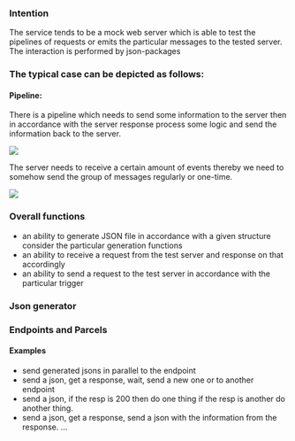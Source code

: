 ### Intention
The service tends to be a mock web server which is able to test the pipelines of requests 
or emits the particular messages to the tested server. The interaction is performed by json-packages

### The typical case can be depicted as follows:
#### Pipeline:
There is a pipeline which needs to send some information to the server 
then in accordance with the server response process some logic and send the information back to the server. 

![](http://www.plantuml.com/plantuml/proxy?src=https://raw.githubusercontent.com/besok/test-server-flow/master/doc/example1.plantuml)




The server needs to receive a certain amount of events thereby we need to somehow send the group of messages regularly or one-time.

![](http://www.plantuml.com/plantuml/proxy?src=https://raw.githubusercontent.com/besok/test-server-flow/master/doc/example2.plantuml)

### Overall functions
 - an ability to generate JSON file in accordance with a given structure consider the particular generation functions
 - an ability to receive a request from the test server and response on that accordingly
 - an ability to send a request to the test server in accordance with the particular trigger

### Json generator

### Endpoints and Parcels

#### Examples
- send generated jsons in parallel to the endpoint
- send a json, get a response, wait, send a new one or to another endpoint
- send a json, if the resp is 200 then do one thing if the resp is another do another thing.
- send a json, get a response, send a json with the information from the response.
...  
 